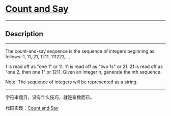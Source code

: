 # [Count and Say](https://leetcode.com/problems/count-and-say/)

---

## Description

---

The count-and-say sequence is the sequence of integers beginning as follows:
1, 11, 21, 1211, 111221, ...

1 is read off as "one 1" or 11.
11 is read off as "two 1s" or 21.
21 is read off as "one 2, then one 1" or 1211.
Given an integer n, generate the nth sequence.

Note: The sequence of integers will be represented as a string.

---

字符串题目，没有什么技巧，就是查数而已。

代码实现：[Count and Say](./CountandSay.py)
	